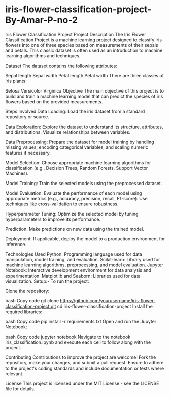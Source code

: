 # iris-flower-classification-project-By-Amar-P-no-2

Iris Flower Classification Project
Project Description
The Iris Flower Classification Project is a machine learning project designed to classify iris flowers into one of three species based on measurements of their sepals and petals. This classic dataset is often used as an introduction to machine learning algorithms and techniques.

Dataset
The dataset contains the following attributes:

Sepal length
Sepal width
Petal length
Petal width
There are three classes of iris plants:

Setosa
Versicolor
Virginica
Objective
The main objective of this project is to build and train a machine learning model that can predict the species of iris flowers based on the provided measurements.

Steps Involved
Data Loading: Load the iris dataset from a standard repository or source.

Data Exploration: Explore the dataset to understand its structure, attributes, and distributions. Visualize relationships between variables.

Data Preprocessing: Prepare the dataset for model training by handling missing values, encoding categorical variables, and scaling numeric features if necessary.

Model Selection: Choose appropriate machine learning algorithms for classification (e.g., Decision Trees, Random Forests, Support Vector Machines).

Model Training: Train the selected models using the preprocessed dataset.

Model Evaluation: Evaluate the performance of each model using appropriate metrics (e.g., accuracy, precision, recall, F1-score). Use techniques like cross-validation to ensure robustness.

Hyperparameter Tuning: Optimize the selected model by tuning hyperparameters to improve its performance.

Prediction: Make predictions on new data using the trained model.

Deployment: If applicable, deploy the model to a production environment for inference.

Technologies Used
Python: Programming language used for data manipulation, model training, and evaluation.
Scikit-learn: Library used for machine learning algorithms, preprocessing, and model evaluation.
Jupyter Notebook: Interactive development environment for data analysis and experimentation.
Matplotlib and Seaborn: Libraries used for data visualization.
Setup:-
To run the project:

Clone the repository:

bash
Copy code
git clone https://github.com/yourusername/iris-flower-classification-project.git
cd iris-flower-classification-project
Install the required libraries:

bash
Copy code
pip install -r requirements.txt
Open and run the Jupyter Notebook:

bash
Copy code
jupyter notebook
Navigate to the notebook iris_classification.ipynb and execute each cell to follow along with the project.

Contributing
Contributions to improve the project are welcome! Fork the repository, make your changes, and submit a pull request. Ensure to adhere to the project's coding standards and include documentation or tests where relevant.

License
This project is licensed under the MIT License - see the LICENSE file for details.
